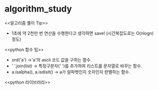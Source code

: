 # algorithm_study

<<알고리즘 풀이 Tip>>

- 1초에 약 2천만 번 연산을 수행한다고 생각하면 save! (시간복잡도로는 O(nlogn) 정도) 





<<python 함수 팁>>
- ord('a') ->'a'의 ascii 코드 값을 구하는 함수.
- ' '.join(list) -> 특정구분자(' ')를 추가하여 리스트를 문자열로 바꾸는 함수.
- a.isalpha(), a.isdisit() -> a가 알파벳인지 숫자인지 판별하는 함수.




<<python 라이브러리>>
